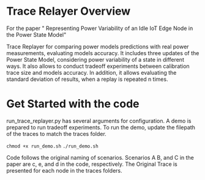 
# Trace Relayer Overview
For the paper " Representing Power Variability of an Idle IoT Edge Node in the Power State Model"

Trace Replayer for comparing power models predictions with real power measurements, evaluating models accuracy.
It includes three updates of the Power State Model, considering power variability of a state in different ways.
It also allows to conduct tradeoff experiments between calibration trace size and models accuracy.
In addition, it allows evaluating the standard deviation of results, when a replay is repeated n times.

# Get Started with the code

run_trace_replayer.py has several arguments for configuration.
A demo is prepared to run tradeoff experiments.
To run the demo, update the filepath of the traces to match the traces folder.

`chmod +x run_demo.sh`
`./run_demo.sh`

Code follows the original naming of scenarios. Scenarios A B, and C in the paper are c, e, and d in the code, respectively.
The Original Trace is presented for each node in the traces folders.
